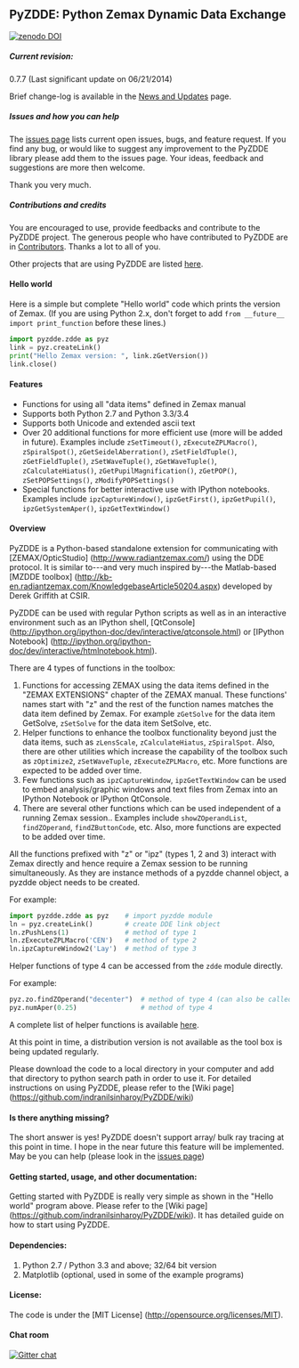 ## PyZDDE: Python Zemax Dynamic Data Exchange

[![zenodo DOI](https://zenodo.org/badge/3811/indranilsinharoy/PyZDDE.png)](https://zenodo.org/record/9852?ln=en)

##### Current revision:

0.7.7 (Last significant update on 06/21/2014)

Brief change-log is available in the [News and Updates](https://github.com/indranilsinharoy/PyZDDE/wiki/News-and-updates) page.

##### Issues and how you can help

The  [issues page](https://github.com/indranilsinharoy/PyZDDE/issues?state=open) lists current open issues, bugs, and feature request. If you find any bug, or would like to suggest any improvement to the PyZDDE library please add them to the issues page. Your ideas, feedback and suggestions are more then welcome.

Thank you very much.

##### Contributions and credits

You are encouraged to use, provide feedbacks and contribute to the PyZDDE project. The generous people who have contributed to PyZDDE are in [Contributors](https://github.com/indranilsinharoy/PyZDDE/wiki/Contributors). Thanks a lot to all of you.

Other projects that are using PyZDDE are listed [here](https://github.com/indranilsinharoy/PyZDDE/wiki/Projects-using-PyZDDE).

#### Hello world

Here is a simple but complete "Hello world" code which prints the version of Zemax. 
(If you are using Python 2.x, don't forget to add `from __future__ import print_function`
before these lines.)   

```python
import pyzdde.zdde as pyz
link = pyz.createLink()
print("Hello Zemax version: ", link.zGetVersion())
link.close()
```

#### Features

* Functions for using all "data items" defined in Zemax manual
* Supports both Python 2.7 and Python 3.3/3.4
* Supports both Unicode and extended ascii text
* Over 20 additional functions for more efficient use (more will be added in future). Examples include `zSetTimeout()`, `zExecuteZPLMacro()`, `zSpiralSpot()`, `zGetSeidelAberration()`, `zSetFieldTuple()`, `zGetFieldTuple()`, `zSetWaveTuple()`, `zGetWaveTuple()`, `zCalculateHiatus()`, `zGetPupilMagnification()`, `zGetPOP()`, `zSetPOPSettings()`, `zModifyPOPSettings()`
* Special functions for better interactive use with IPython notebooks. Examples include `ipzCaptureWindow()`, `ipzGetFirst()`, `ipzGetPupil()`, `ipzGetSystemAper()`, `ipzGetTextWindow()`


#### Overview

PyZDDE is a Python-based standalone extension for communicating with [ZEMAX/OpticStudio] (http://www.radiantzemax.com/) using the DDE protocol. It is similar to---and very much inspired by---the Matlab-based [MZDDE toolbox] (http://kb-en.radiantzemax.com/KnowledgebaseArticle50204.aspx) developed by Derek Griffith at CSIR.

PyZDDE can be used with regular Python scripts as well as in an interactive environment such as an IPython shell, [QtConsole] (http://ipython.org/ipython-doc/dev/interactive/qtconsole.html) or [IPython Notebook] (http://ipython.org/ipython-doc/dev/interactive/htmlnotebook.html). 

There are 4 types of functions in the toolbox:

1.  Functions for accessing ZEMAX using the data items defined in the "ZEMAX EXTENSIONS" chapter of the ZEMAX manual. These functions' names start with "z" and the rest of the function names matches the data item defined by Zemax. For example `zGetSolve` for the data item GetSolve, `zSetSolve` for the data item SetSolve, etc.
2.  Helper functions to enhance the toolbox functionality beyond just the data items, such as `zLensScale`, `zCalculateHiatus`, `zSpiralSpot`. Also, there are other utilities which increase the capability of the toolbox such as `zOptimize2`, `zSetWaveTuple`, `zExecuteZPLMacro`, etc. More functions are expected to be added over time.
3.  Few functions such as `ipzCaptureWindow`, `ipzGetTextWindow` can be used to embed analysis/graphic windows and text files from Zemax into an IPython Notebook or IPython QtConsole.
4.  There are several other functions which can be used independent of a running Zemax session.. Examples include `showZOperandList`, `findZOperand`, `findZButtonCode`, etc. Also, more functions are expected to be added over time.


All the functions prefixed with "z" or "ipz"  (types 1, 2 and 3) interact with Zemax directly and hence require a Zemax session to be running simultaneously. As they are instance methods of a pyzdde channel object, a pyzdde object needs to be created.

For example:

```python
import pyzdde.zdde as pyz    # import pyzdde module
ln = pyz.createLink()        # create DDE link object
ln.zPushLens(1)              # method of type 1
ln.zExecuteZPLMacro('CEN')   # method of type 2
ln.ipzCaptureWindow2('Lay')  # method of type 3
```

Helper functions of type 4 can be accessed from the `zdde` module directly.

For example:

```python
pyz.zo.findZOperand("decenter")  # method of type 4 (can also be called as pyz.findZOperand)
pyz.numAper(0.25)                # method of type 4
```

A complete list of helper functions is available [here](https://github.com/indranilsinharoy/PyZDDE/wiki/List-of-helper-functions-in-PyZDDE).

At this point in time, a distribution version is not available as the tool box is being updated regularly.

Please download the code to a local directory in your computer and add that directory to python search path in order to use it. For detailed instructions on using PyZDDE, please refer to the [Wiki page] (https://github.com/indranilsinharoy/PyZDDE/wiki)


#### Is there anything missing?
The short answer is yes! PyZDDE doesn't support array/ bulk ray tracing at this point in time. I hope in the near future this feature will be implemented. May be you can help (please look in the [issues page](https://github.com/indranilsinharoy/PyZDDE/issues/21))


#### Getting started, usage, and other documentation:
Getting started with PyZDDE is really very simple as shown in the "Hello world" program above. Please refer to the [Wiki page] (https://github.com/indranilsinharoy/PyZDDE/wiki). It has detailed guide on how to start using PyZDDE.

#### Dependencies:

1.   Python 2.7 / Python 3.3 and above; 32/64 bit version
2.   Matplotlib (optional, used in some of the example programs)

#### License:
The code is under the [MIT License] (http://opensource.org/licenses/MIT).

#### Chat room
[![Gitter chat](https://badges.gitter.im/indranilsinharoy/PyZDDE.png)](https://gitter.im/indranilsinharoy/PyZDDE)